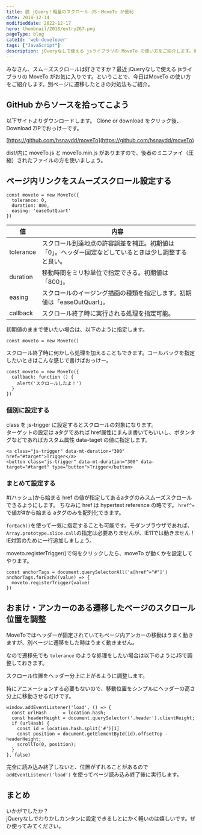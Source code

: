 ```yaml
---
title: 脱 jQuery！軽量のスクロール JS・MoveTo が便利
date: 2018-12-14
modifieddate: 2022-12-17
hero: thumbnail/2018/entry267.png
pageType: blog
cateId: 'web-developer'
tags: ["JavaScript"]
description: jQueryなしで使える jsライブラリの MoveTo の使い方をご紹介します。別ページに遷移したときの対処法もご紹介。
---
```

みなさん、スムーズスクロールは好きですか？最近 jQueryなしで使える jsライブラリの MoveTo がお気に入りです。ということで、今日はMoveTo の使い方をご紹介します。別ページに遷移したときの対処法もご紹介。


## GitHub からソースを拾ってこよう
以下サイトよりダウンロードします。
Clone or download をクリック後、Download ZIPでおっけーです。

[https://github.com/hsnaydd/moveTo](https://github.com/hsnaydd/moveTo)

dist/内に moveTo.js と moveTo.min.js がありますので、後者のミニファイ（圧縮）されたファイルの方を使いましょう。

## ページ内リンクをスムーズスクロール設定する
```js:title=JavaScript
const moveto = new MoveTo({
  tolerance: 0,
  duration: 800,
  easing: 'easeOutQuart'
})
```
|値|内容|
|-|-|
|tolerance|スクロール到達地点の許容誤差を補正。初期値は「0」。ヘッダー固定などしているときは少し調整すると良い。|
|duration|移動時間をミリ秒単位で指定できる。初期値は「800」。|
|easing|スクロールのイージング描画の種類を指定します。初期値は「easeOutQuart」。|
|callback|スクロール終了時に実行される処理を指定可能。|

初期値のままで使いたい場合は、以下のように指定します。

```js:title=JavaScript
const moveto = new MoveTo()
```

スクロール終了時に何かしら処理を加えることもできます。コールバックを指定したいときはこんな感じで書けばおっけー。

```js:title=JavaScript
const moveto = new MoveTo({
  callback: function () {
    alert('スクロールしたよ！')
  }
})
```
### 個別に設定する
class を js-trigger に設定するとスクロールの対象になります。<br>
ターゲットの設定は aタグであれば href属性にまんま書いてもいいし、ボタンタグなどであればカスタム属性 data-taget の値に指定します。
```HTML:title=HTML
<a class="js-trigger" data-mt-duration="300" href="#target">Trigger</a>
<button class="js-trigger" data-mt-duration="300" data-target="#target" type="button">Trigger</button>
```

### まとめて設定する
#(ハッシュ)から始まる href の値が指定してあるaタグのみスムーズスクロールできるようにします。
ちなみに href は hypertext reference の略です。
`href^=`で値が#から始まる aタグのみを配列化できます。

`forEach()`を使って一気に指定することも可能です。モダンブラウザであれば、`Array.prototype.slice.call`の指定は必要ありませんが、IE11では動きません！IE対策のために一行追加しましょう。

moveto.registerTrigger()で何をクリックしたら、moveTo が動くかを設定してやります。
```js:title=JavaScript
const anchorTags = document.querySelectorAll('a[href^="#"]')
anchorTags.forEach((value) => {
  moveto.registerTrigger(value)
})
```

## おまけ・アンカーのある遷移したページのスクロール位置を調整
MoveToではヘッダーが固定されていてもページ内アンカーの移動はうまく動きますが、別ページに遷移をした時はうまく動きません。

なので遷移先でも `tolerance` のような処理をしたい場合は以下のようにJSで調整しておきます。

スクロール位置をヘッダー分上に上がるように調整します。

特にアニメーションする必要もないので、移動位置をシンプルにヘッダーの高さ分上に移動させるだけです。

```js:title=JavaScript
window.addEventListener('load', () => {
  const urlHash      = location.hash;
  const headerHeight = document.querySelector('.header').clientHeight;
  if (urlHash) {
    const id = location.hash.split('#')[1]
    const position = document.getElementById(id).offsetTop - headerHeight;
    scrollTo(0, position);
  }
}, false)
```

完全に読み込み終了しないと、位置がずれることがあるので `addEventListener('load')` を使ってページ読み込み終了後に実行します。

## まとめ
いかがでしたか？<br>
jQueryなしでわりかしカンタンに設定できるしとにかく軽いのは嬉しいです。ぜひ使ってみてください。

<prof></prof>

